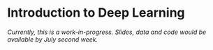 # Introduction to Deep Learning

*Currently, this is a work-in-progress. Slides, data and code would be available by July second week.*
